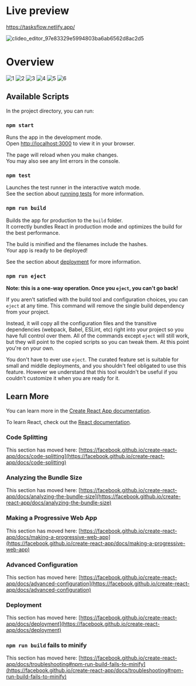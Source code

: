 # Live preview
https://tasksflow.netlify.app/

![clideo_editor_97e83329e5994803ba6ab6562d8ac2d5](https://user-images.githubusercontent.com/93490149/221418040-c3099d5d-bf52-4731-a482-e3e7ee5ecf12.gif)
# Overview
![1](https://user-images.githubusercontent.com/93490149/221418528-45fb183e-2bf4-4540-9cfd-58a32688f01c.PNG)
![2](https://user-images.githubusercontent.com/93490149/221418559-a807cfcb-8f4b-4f87-88d0-120af3a181d6.PNG)
![3](https://user-images.githubusercontent.com/93490149/221418554-868180b0-c512-46e5-beaa-b7d14b9d5d42.PNG)
![4](https://user-images.githubusercontent.com/93490149/221418555-5a9c6a68-ec46-496a-bba0-363cb05fc95a.PNG)
![5](https://user-images.githubusercontent.com/93490149/221418556-efb63747-93a3-46fb-8182-6f2981e7e461.PNG)
![6](https://user-images.githubusercontent.com/93490149/221418557-aca7c919-fcd5-4411-a3cc-6abcf2cde1ef.PNG)





## Available Scripts

In the project directory, you can run:

### `npm start`

Runs the app in the development mode.\
Open [http://localhost:3000](http://localhost:3000) to view it in your browser.

The page will reload when you make changes.\
You may also see any lint errors in the console.

### `npm test`

Launches the test runner in the interactive watch mode.\
See the section about [running tests](https://facebook.github.io/create-react-app/docs/running-tests) for more information.

### `npm run build`

Builds the app for production to the `build` folder.\
It correctly bundles React in production mode and optimizes the build for the best performance.

The build is minified and the filenames include the hashes.\
Your app is ready to be deployed!

See the section about [deployment](https://facebook.github.io/create-react-app/docs/deployment) for more information.

### `npm run eject`

**Note: this is a one-way operation. Once you `eject`, you can't go back!**

If you aren't satisfied with the build tool and configuration choices, you can `eject` at any time. This command will remove the single build dependency from your project.

Instead, it will copy all the configuration files and the transitive dependencies (webpack, Babel, ESLint, etc) right into your project so you have full control over them. All of the commands except `eject` will still work, but they will point to the copied scripts so you can tweak them. At this point you're on your own.

You don't have to ever use `eject`. The curated feature set is suitable for small and middle deployments, and you shouldn't feel obligated to use this feature. However we understand that this tool wouldn't be useful if you couldn't customize it when you are ready for it.

## Learn More

You can learn more in the [Create React App documentation](https://facebook.github.io/create-react-app/docs/getting-started).

To learn React, check out the [React documentation](https://reactjs.org/).

### Code Splitting

This section has moved here: [https://facebook.github.io/create-react-app/docs/code-splitting](https://facebook.github.io/create-react-app/docs/code-splitting)

### Analyzing the Bundle Size

This section has moved here: [https://facebook.github.io/create-react-app/docs/analyzing-the-bundle-size](https://facebook.github.io/create-react-app/docs/analyzing-the-bundle-size)

### Making a Progressive Web App

This section has moved here: [https://facebook.github.io/create-react-app/docs/making-a-progressive-web-app](https://facebook.github.io/create-react-app/docs/making-a-progressive-web-app)

### Advanced Configuration

This section has moved here: [https://facebook.github.io/create-react-app/docs/advanced-configuration](https://facebook.github.io/create-react-app/docs/advanced-configuration)

### Deployment

This section has moved here: [https://facebook.github.io/create-react-app/docs/deployment](https://facebook.github.io/create-react-app/docs/deployment)

### `npm run build` fails to minify

This section has moved here: [https://facebook.github.io/create-react-app/docs/troubleshooting#npm-run-build-fails-to-minify](https://facebook.github.io/create-react-app/docs/troubleshooting#npm-run-build-fails-to-minify)
